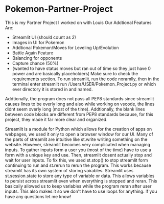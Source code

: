 # Pokemon-Partner-Project
This is my Partner Project I worked on with Louis
Our Addtional Features Are:
- Streamlit UI (should count as 2)
- Images in UI for Pokemon
- Addtional Pokemon/Moves for Leveling Up/Evolution
- Battle Again Feature
- Balancing for opponents
- Capture chance (50%)
- (wanted to have status moves but ran out of time so they just have 0 power and are basically placeholders)
Make sure to check the requirements section.
To run streamlit, run the code noramlly, then in the terminal enter streamlit run /Users/USER/Pokemon_Project.py or which ever directory it is stored in and named.

Addtionally, the program does not pass all PEP8 standards since streamlit causes lines to be overly long and also while working on vscode, the lines didnt seem overly long (most of the time). Addtionally, the blank lines between code blocks are different from PEP8 standards because, for this project, they made it far more clear and organized.

Streamlit is a module for Python which allows for the creation of apps on webpages, we used it only to open a browser window for our UI. Many of the parts of streamlit are intuitive like st.write writing something on the website. However, streamlit becomes very complicated when managing inputs. To gather inputs form a user you (most of the time) have to use a form with a unique key and use. Then, streamlit dosent actually stop and wait for user inputs. To fix this, we used st.stop() to stop streamlit form continuing to run and st.rerun to rerun the program. This works because streamlit has its own system of storing vairables. Streamlit uses st.session.state to store any type of variable or data. This allows variables to persist across streamlit even when everything is stopped and reran. This basically allowed us to keep variables while the program reran after user inputs. This also makes it so we don't have to use loops for anything.
If you have any questions let me know!
